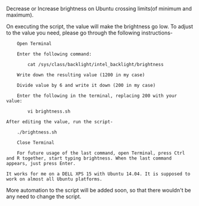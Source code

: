 Decrease or Increase brightness on Ubuntu crossing limits(of minimum and maximum).

On executing the script, the value will make the brightness go low.
To adjust to the value you need, please go through the following instructions-

        Open Terminal

        Enter the following command:

	        cat /sys/class/backlight/intel_backlight/brightness

        Write down the resulting value (1200 in my case)

        Divide value by 6 and write it down (200 in my case)

        Enter the following in the terminal, replacing 200 with your value:

        	vi brightness.sh

	After editing the value, run the script-

		./brightness.sh

        Close Terminal

        For future usage of the last command, open Terminal, press Ctrl and R together, start typing brightness. When the last command appears, just press Enter.

    It works for me on a DELL XPS 15 with Ubuntu 14.04. It is supposed to work on almost all Ubuntu platforms.

More automation to the script will be added soon, so that there wouldn't be any need to change the script.
